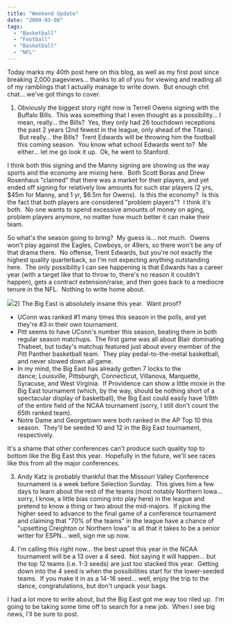 ```yaml
---
title: "Weekend Update"
date: "2009-03-08"
tags:
  - "Basketball"
  - "Football"
  - "Basketball"
  - "NFL"
---
```


Today marks my 40th post here on this blog, as well as my first post since breaking 2,000 pageviews... thanks to all of you for viewing and reading all of my ramblings that I actually manage to write down.  But enough chit chat... we've got things to cover.

1) Obviously the biggest story right now is Terrell Owens signing with the Buffalo Bills.  This was something that I even thought as a possibility... I mean, really... the Bills?  Yes, they only had 26 touchdown receptions the past 2 years (2nd fewest in the league, only ahead of the Titans).  But really... the Bills?  Trent Edwards will be throwing him the football this coming season.  You know what school Edwards went to?  Me either... let me go look it up.  Ok, he went to Stanford.

I think both this signing and the Manny signing are showing us the way sports and the economy are mixing here.  Both Scott Boras and Drew Rosenhaus "claimed" that there was a market for their players, and yet ended off signing for relatively low amounts for such star players (2 yrs, $45m for Manny, and 1 yr, $6.5m for Owens).  Is this the economy?  Is this the fact that both players are considered "problem players"?  I think it's both.  No one wants to spend excessive amounts of money on aging, problem players anymore, no matter how much better it can make their team.

So what's the season going to bring?  My guess is... not much.  Owens won't play against the Eagles, Cowboys, or 49ers, so there won't be any of that drama there.  No offense, Trent Edwards, but you're not exactly the highest quality quarterback, so I'm not expecting anything outstanding here.  The only possibility I can see happening is that Edwards has a career year (with a target like that to throw to, there's no reason it couldn't happen), gets a contract extension/raise, and then goes back to a mediocre tenure in the NFL.  Nothing to write home about.

![](images/young.jpg)2) The Big East is absolutely insane this year.  Want proof?

- UConn was ranked #1 many times this season in the polls, and yet they're #3 in their own tournament.
- Pitt seems to have UConn's number this season, beating them in both regular season matchups.  The first game was all about Blair dominating Thabeet, but today's matchup featured just about every member of the Pitt Panther basketball team.  They play pedal-to-the-metal basketball, and never slowed down all game.
- In my mind, the Big East has already gotten 7 locks to the dance; Louisville, Pittsburgh, Connecticut, Villanova, Marquette, Syracuse, and West Virginia.  If Providence can show a little moxie in the Big East tournament (which, by the way, should be nothing short of a spectacular display of basketball), the Big East could easily have 1/8th of the entire field of the NCAA tournament (sorry, I still don't count the 65th ranked team).
- Notre Dame and Georgetown were both ranked in the AP Top 10 this season.  They'll be seeded 10 and 12 in the Big East tournament, respectively.

It's a shame that other conferences can't produce such quality top to bottom like the Big East this year.  Hopefully in the future, we'll see races like this from all the major conferences.

3) Andy Katz is probably thankful that the Missouri Valley Conference tournament is a week before Selection Sunday.  This gives him a few days to learn about the rest of the teams (most notably Northern Iowa... sorry, I know, a little bias coming into play here) in the league and pretend to know a thing or two about the mid-majors.  If picking the higher seed to advance to the final game of a conference tournament and claiming that "70% of the teams" in the league have a chance of "upsetting Creighton or Northern Iowa" is all that it takes to be a senior writer for ESPN... well, sign me up now.

4) I'm calling this right now... the best upset this year in the NCAA tournament will be a 13 over a 4 seed.  Not saying it will happen... but the top 12 teams (i.e. 1-3 seeds) are just too stacked this year.  Getting down into the 4 seed is when the possibilities start for the lower-seeded teams.  If you make it in as a 14-16 seed... well, enjoy the trip to the dance, congratulations, but don't unpack your bags.

I had a lot more to write about, but the Big East got me way too riled up.  I'm going to be taking some time off to search for a new job.  When I see big news, I'll be sure to post.
